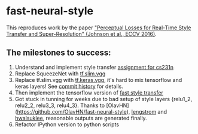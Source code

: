 # fast-neural-style

This reproduces work by the paper ["Perceptual Losses for Real-Time Style Transfer and Super-Resolution" (Johnson et al., ECCV 2016)](http://www.cv-foundation.org/openaccess/content_cvpr_2016/papers/Gatys_Image_Style_Transfer_CVPR_2016_paper.pdf).

## The milestones to success:
1. Understand and implement style transfer [assignment for cs231n](http://cs231n.github.io/assignments2017/assignment3/)
2. Replace SqueezeNet with [tf.slim.vgg](https://github.com/tensorflow/models/blob/master/research/slim/nets/vgg.py)
3. Replace tf.slim.vgg with [tf.keras.vgg](https://github.com/tensorflow/tensorflow/blob/master/tensorflow/python/keras/applications/vgg19.py), it's hard to mix tensorflow and keras layers! See [commit history](https://github.com/zhangguobin/cs231n/blob/master/assignment3/StyleTransfer-TensorFlow-Der-Schrei.ipynb) for details.
4. Then implement the tensorflow version of [fast style transfer](https://github.com/jcjohnson/fast-neural-style)
5. Got stuck in tunning for weeks due to bad setup of style layers {relu1_2, relu2_2, relu3_3, relu4_3}. Thanks to [OlavHN] (https://github.com/OlavHN/fast-neural-style), [lengstrom](https://github.com/lengstrom/fast-style-transfer) and [hwalsuklee](https://github.com/hwalsuklee/tensorflow-fast-style-transfer), reasonable outputs are generated finally.
6. Refactor IPython version to python scripts

